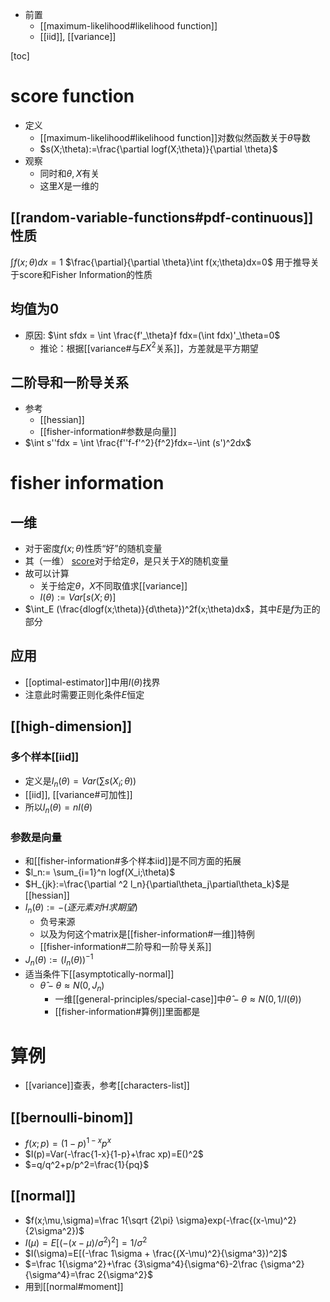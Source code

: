 - 前置
  - [[maximum-likelihood#likelihood function]]
  - [[iid]], [[variance]]

[toc]
# score function
- 定义
  - [[maximum-likelihood#likelihood function]]对数似然函数关于$\theta$导数
  - $s(X;\theta):=\frac{\partial logf(X;\theta)}{\partial \theta}$
- 观察
  - 同时和$\theta,X$有关
  - 这里$X$是一维的
## [[random-variable-functions#pdf-continuous]]性质
$\int f(x;\theta)dx=1$
$\frac{\partial}{\partial \theta}\int f(x;\theta)dx=0$
用于推导关于score和Fisher Information的性质
## 均值为0
- 原因: $\int sfdx = \int \frac{f'_\theta}f fdx=(\int fdx)'_\theta=0$
  - 推论：根据[[variance#与$EX^2$关系]]，方差就是平方期望
## 二阶导和一阶导关系
- 参考
  - [[hessian]]
  - [[fisher-information#参数是向量]]
- $\int s''fdx = \int \frac{f''f-f'^2}{f^2}fdx=-\int (s')^2dx$
# fisher information
## 一维
- 对于密度$f(x;\theta)$性质“好”的随机变量
- 其（一维） [score](#score-function)对于给定$\theta$，是只关于$X$的随机变量
- 故可以计算
  - 关于给定$\theta$，$X$不同取值求[[variance]]
  - $I(\theta):=Var[ s(X;\theta)]$
- $\int_E (\frac{dlogf(x;\theta)}{d\theta})^2f(x;\theta)dx$，其中$E$是$f$为正的部分
## 应用
- [[optimal-estimator]]中用$I(\theta)$找界
- 注意此时需要正则化条件$E$恒定
## [[high-dimension]]
### 多个样本[[iid]]
- 定义是$I_n(\theta)=Var(\sum s(X_i;\theta))$
- [[iid]], [[variance#可加性]]
- 所以$I_n(\theta)=nI(\theta)$
### 参数是向量
- 和[[fisher-information#多个样本iid]]是不同方面的拓展
- $l_n:= \sum_{i=1}^n logf(X_i;\theta)$
- $H_{jk}:=\frac{\partial ^2 l_n}{\partial\theta_j\partial\theta_k}$是[[hessian]]
- $I_n(\theta):=-(逐元素对H求期望)$
  - 负号来源
  - 以及为何这个matrix是[[fisher-information#一维]]特例
  - [[fisher-information#二阶导和一阶导关系]]
- $J_n(\theta):=(I_n(\theta))^{-1}$
- 适当条件下[[asymptotically-normal]]
  - $\hat\theta - \theta \approx N(0,J_n)$
    - 一维[[general-principles/special-case]]中$\hat\theta - \theta \approx N(0,1/I(\theta))$
    - [[fisher-information#算例]]里面都是
# 算例
- [[variance]]查表，参考[[characters-list]]
## [[bernoulli-binom]]
- $f(x;p)=(1-p)^{1-x}p^x$
- $I(p)=Var(-\frac{1-x}{1-p}+\frac xp)=E()^2$
- $=q/q^2+p/p^2=\frac{1}{pq}$
## [[normal]]
- $f(x;\mu,\sigma)=\frac 1{\sqrt {2\pi} \sigma}exp(-\frac{(x-\mu)^2}{2\sigma^2})$
- $I(\mu)=E[(-(x-\mu)/\sigma^2)^2]=1/\sigma^2$
- $I(\sigma)=E[(-\frac 1\sigma + \frac{(X-\mu)^2}{\sigma^3})^2]$
- $=\frac 1{\sigma^2}+\frac {3\sigma^4}{\sigma^6}-2\frac {\sigma^2}{\sigma^4}=\frac 2{\sigma^2}$
- 用到[[normal#moment]]